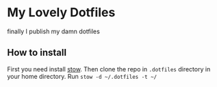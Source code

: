 # My Lovely Dotfiles
finally I publish my damn dotfiles

## How to install
First you need install [stow](https://github.com/aspiers/stow).
Then clone the repo in `.dotfiles` directory in your home directory.
Run `stow -d ~/.dotfiles -t ~/`
